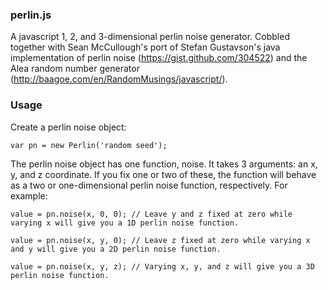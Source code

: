 ### perlin.js

A javascript 1, 2, and 3-dimensional perlin noise generator. Cobbled together
with Sean McCullough's port of Stefan Gustavson's java implementation of perlin
noise (https://gist.github.com/304522) and the Alea random number generator 
(http://baagoe.com/en/RandomMusings/javascript/).

### Usage

Create a perlin noise object:

    var pn = new Perlin('random seed');
    
The perlin noise object has one function, noise. It takes 3 arguments: an x, y, 
and z coordinate. If you fix one or two of these, the function will behave as 
a two or one-dimensional perlin noise function, respectively. For example:

    value = pn.noise(x, 0, 0); // Leave y and z fixed at zero while varying x will give you a 1D perlin noise function.
    
    value = pn.noise(x, y, 0); // Leave z fixed at zero while varying x and y will give you a 2D perlin noise function.
    
    value = pn.noise(x, y, z); // Varying x, y, and z will give you a 3D perlin noise function.
    
    
